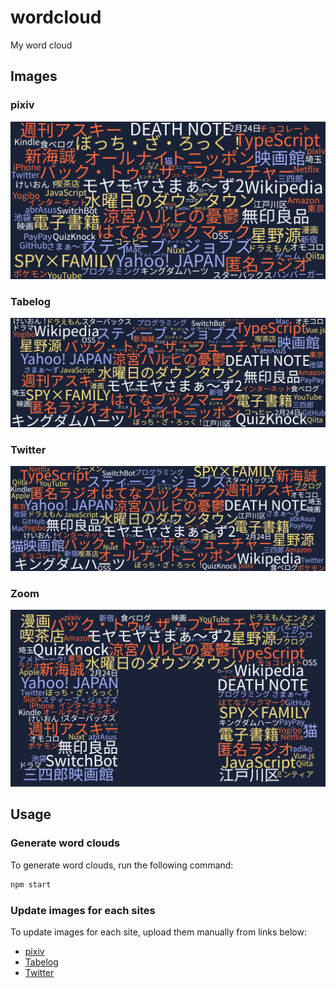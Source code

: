 # wordcloud

My word cloud

## Images

### pixiv

![wordcloud_pixiv.png](data/pixiv.png)

### Tabelog

![wordcloud_tabelog.jpg](data/tabelog.jpg)

### Twitter

![wordcloud_twitter.png](data/twitter.png)

### Zoom

![wordcloud_zoom.png](data/zoom.png)

## Usage

### Generate word clouds

To generate word clouds, run the following command:

```sh
npm start
```

### Update images for each sites

To update images for each site, upload them manually from links below:

- [pixiv](https://www.pixiv.net/settings/profile)
- [Tabelog](https://tabelog.com/rvwr/munieru/)
- [Twitter](https://twitter.com/settings/profile)
